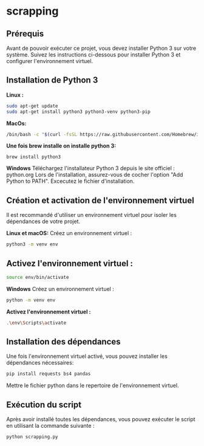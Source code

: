 # scrapping

## **Prérequis**
Avant de pouvoir exécuter ce projet, vous devez installer Python 3 sur votre système. Suivez les instructions ci-dessous pour installer Python 3 et configurer l'environnement virtuel.

## **Installation de Python 3**
**Linux :**

```bash
sudo apt-get update
sudo apt-get install python3 python3-venv python3-pip
```

**MacOs:**
```bash
/bin/bash -c "$(curl -fsSL https://raw.githubusercontent.com/Homebrew/install/HEAD/install.sh)"
```
**Une fois brew installe on installe python 3:**
```
brew install python3
```
**Windows**
Téléchargez l'installateur Python 3 depuis le site officiel : python.org
Lors de l'installation, assurez-vous de cocher l'option "Add Python to PATH".
Excecutez le fichier d'installation.


## **Création et activation de l'environnement virtuel**
Il est recommandé d'utiliser un environnement virtuel pour isoler les dépendances de votre projet.

**Linux et macOS:**
Créez un environnement virtuel :
```bash
python3 -m venv env
```

## **Activez l'environnement virtuel :**
```bash
source env/bin/activate
```
**Windows**
Créez un environnement virtuel :
```bash
python -m venv env
```
**Activez l'environnement virtuel :**
```bash
.\env\Scripts\activate
```


## **Installation des dépendances**
Une fois l'environnement virtuel activé, vous pouvez installer les dépendances nécessaires:
```bash
pip install requests bs4 pandas
```
Mettre le fichier python dans le repertoire de l'environnement virtuel.


## **Exécution du script**
Après avoir installé toutes les dépendances, vous pouvez exécuter le script en utilisant la commande suivante :
```bash
python scrapping.py
```

